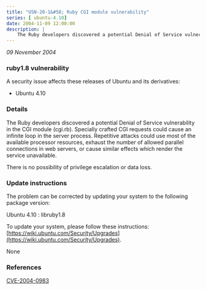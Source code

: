 ```yaml
---
title: "USN-20-1&#58; Ruby CGI module vulnerability"
series: [ ubuntu-4.10]
date: 2004-11-09 12:00:00
description: |
    The Ruby developers discovered a potential Denial of Service vulnerability in the CGI module (cgi.rb). Specially crafted CGI requests could cause an infinite loop in the server process. Repetitive attacks could use most of the available processor resources, exhaust the number of allowed parallel connections in web servers, or cause similar effects which render the service unavailable.
--- 
```

 
 

*09 November 2004*

### ruby1.8 vulnerability

A security issue affects these releases of Ubuntu and its derivatives:

* Ubuntu 4.10

### Details

The Ruby developers discovered a potential Denial of Service vulnerability in the CGI module (cgi.rb). Specially crafted CGI requests could cause an infinite loop in the server process. Repetitive attacks could use most of the available processor resources, exhaust the number of allowed parallel connections in web servers, or cause similar effects which render the service unavailable.

There is no possibility of privilege escalation or data loss.

### Update instructions

The problem can be corrected by updating your system to the following package version:

Ubuntu 4.10
 : libruby1.8 

To update your system, please follow these instructions: [https://wiki.ubuntu.com/Security/Upgrades](https://wiki.ubuntu.com/Security/Upgrades).

None

### References

 
 [CVE-2004-0983](http://people.ubuntu.com/~ubuntu-security/cve/CVE-2004-0983)
 

